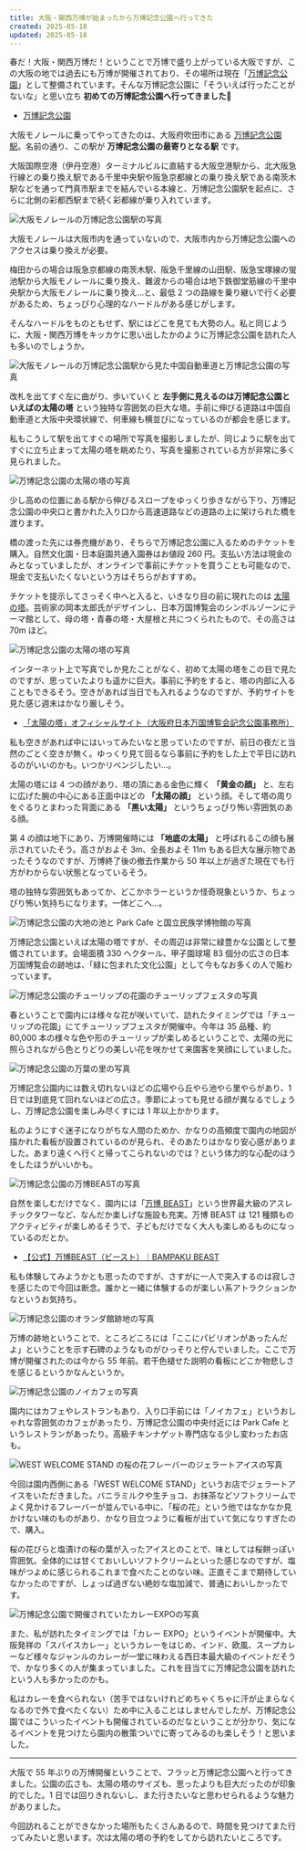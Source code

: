 ```yaml
---
title: 大阪・関西万博が始まったから万博記念公園へ行ってきた
created: 2025-05-18
updated: 2025-05-18
---
```


春だ！大阪・関西万博だ！ということで万博で盛り上がっている大阪ですが、この大阪の地では過去にも万博が開催されており、その場所は現在「[万博記念公園](https://www.expo70-park.jp/)」として整備されています。そんな万博記念公園に「そういえば行ったことがないな」と思い立ち **初めての万博記念公園へ行ってきました🌸** 

- [万博記念公園](https://www.expo70-park.jp/)

大阪モノレールに乗ってやってきたのは、大阪府吹田市にある [万博記念公園駅](https://www.osaka-monorail.co.jp/station/r17_bampaku/)。名前の通り、この駅が **万博記念公園の最寄りとなる駅** です。


大阪国際空港（伊丹空港）ターミナルビルに直結する大阪空港駅から、北大阪急行線との乗り換え駅である千里中央駅や阪急京都線との乗り換え駅である南茨木駅などを通って門真市駅までを結んでいる本線と、万博記念公園駅を起点に、さらに北側の彩都西駅まで続く彩都線が乗り入れています。

![大阪モノレールの万博記念公園駅の写真](4ddecbe1-297f-48ad-6079-a490a4fa1400)

大阪モノレールは大阪市内を通っていないので、大阪市内から万博記念公園へのアクセスは乗り換えが必要。

梅田からの場合は阪急京都線の南茨木駅、阪急千里線の山田駅、阪急宝塚線の蛍池駅から大阪モノレールに乗り換え、難波からの場合は地下鉄御堂筋線の千里中央駅から大阪モノレールに乗り換え…と、最低 2 つの路線を乗り継いで行く必要があるため、ちょっぴり心理的なハードルがある感じがします。

そんなハードルをものともせず、駅にはどこを見ても大勢の人。私と同じように、大阪・関西万博をキッカケに思い出したかのように万博記念公園を訪れた人も多いのでしょうか。

![大阪モノレールの万博記念公園駅から見た中国自動車道と万博記念公園の写真](0dba36de-646d-4b52-f759-b53c514e8000)

改札を出てすぐ左に曲がり、歩いていくと **左手側に見えるのは万博記念公園といえばの太陽の塔** という独特な雰囲気の巨大な塔。手前に伸びる道路は中国自動車道と大阪中央環状線で、何車線も横並びになっているのが都会を感じます。

私もこうして駅を出てすぐの場所で写真を撮影しましたが、同じように駅を出てすぐに立ち止まって太陽の塔を眺めたり、写真を撮影されている方が非常に多く見られました。

![万博記念公園の太陽の塔の写真](13b25685-b3aa-4d9a-d621-83f821088e00)

少し高めの位置にある駅から伸びるスロープをゆっくり歩きながら下り、万博記念公園の中央口と書かれた入り口から高速道路などの道路の上に架けられた橋を渡ります。

橋の渡った先には券売機があり、そちらで万博記念公園に入るためのチケットを購入。自然文化園・日本庭園共通入園券はお値段 260 円。支払い方法は現金のみとなっていましたが、オンラインで事前にチケットを買うことも可能なので、現金で支払いたくないという方はそちらがおすすめ。

チケットを提示してさっそく中へと入ると、いきなり目の前に現れたのは [太陽の塔](https://taiyounotou-expo70.jp/)。芸術家の岡本太郎氏がデザインし、日本万国博覧会のシンボルゾーンにテーマ館として、母の塔・青春の塔・大屋根と共につくられたもので、その高さは 70m ほど。

![万博記念公園の太陽の塔の写真](5e871c4a-2b8f-4015-f451-dd3b71ea8800)

インターネット上で写真でしか見たことがなく、初めて太陽の塔をこの目で見たのですが、思っていたよりも遥かに巨大。事前に予約をすると、塔の内部に入ることもできるそう。空きがあれば当日でも入れるようなのですが、予約サイトを見た感じ週末はかなり厳しそう。

- [「太陽の塔」オフィシャルサイト（大阪府日本万国博覧会記念公園事務所）](https://taiyounotou-expo70.jp/)

私も空きがあれば中にはいってみたいなと思っていたのですが、前日の夜だと当然のごとく空きが無く。ゆっくり見て回るなら事前に予約をした上で平日に訪れるのがいいのかも。いつかリベンジしたい…。

太陽の塔には 4 つの顔があり、塔の頂にある金色に輝く **「黄金の顔」** と、左右に広げた腕の中心にある正面中ほどの **「太陽の顔」** という顔。そして塔の周りをぐるりとまわった背面にある **「黒い太陽」** というちょっぴり怖い雰囲気のある顔。

第 4 の顔は地下にあり、万博開催時には **「地底の太陽」** と呼ばれるこの顔も展示されていたそう。高さがおよそ 3m、全長およそ 11m もある巨大な展示物であったそうなのですが、万博終了後の撤去作業から 50 年以上が過ぎた現在でも行方がわからない状態となっているそう。

塔の独特な雰囲気もあってか、どこかホラーというか怪奇現象というか、ちょっぴり怖い気持ちになります。一体どこへ…。

![万博記念公園の大地の池と Park Cafe と国立民族学博物館の写真](406bce89-1266-4676-542b-47740c1d0c00)

万博記念公園といえば太陽の塔ですが、その周辺は非常に緑豊かな公園として整備されています。会場面積 330 ヘクタール、甲子園球場 83 個分の広さの日本万国博覧会の跡地は、「緑に包まれた文化公園」として今もなお多くの人で賑わっています。

![万博記念公園のチューリップの花園のチューリップフェスタの写真](f84ccb76-7d48-4749-2357-aa947b1d5100)

春ということで園内には様々な花が咲いていて、訪れたタイミングでは「チューリップの花園」にてチューリップフェスタが開催中。今年は 35 品種、約 80,000 本の様々な色や形のチューリップが楽しめるということで、太陽の光に照らされながら色とりどりの美しい花を咲かせて来園客を笑顔にしていました。

![万博記念公園の万葉の里の写真](2e112b43-1ca2-4dc6-8e80-bf42cb0b6000)

万博記念公園内には数え切れないほどの広場やら丘やら池やら里やらがあり、1 日では到底見て回れないほどの広さ。季節によっても見せる顔が異なるでしょうし、万博記念公園を楽しみ尽くすには 1 年以上かかります。

私のようにすぐ迷子になりがちな人間のためか、かなりの高頻度で園内の地図が描かれた看板が設置されているのが見られ、そのあたりはかなり安心感がありました。あまり遠くへ行くと帰ってこられないのでは？という体力的な心配のほうをしたほうがいいかも。

![万博記念公園の万博BEASTの写真](bd091857-1bd2-4d97-206a-99907f7fff00)

自然を楽しむだけでなく、園内には「[万博 BEAST](https://www.se-amuse.jp/bampakubeast/)」という世界最大級のアスレチックタワーなど、なんだか楽しげな施設も充実。万博 BEAST は 121 種類ものアクティビティが楽しめるそうで、子どもだけでなく大人も楽しめるものになっているのだとか。

- [【公式】万博BEAST（ビースト）｜BAMPAKU BEAST](https://www.se-amuse.jp/bampakubeast/)

私も体験してみようかとも思ったのですが、さすがに一人で突入するのは寂しさを感じたので今回は断念。誰かと一緒に体験するのが楽しい系アトラクションかなというお気持ち。

![万博記念公園のオランダ館跡地の写真](d2520e32-2bfa-4735-fea1-3c8d696a1900)

万博の跡地ということで、ところどころには「ここにパビリオンがあったんだよ」ということを示す石碑のようなものがひっそりと佇んでいました。ここで万博が開催されたのは今から 55 年前。若干色褪せた説明の看板にどこか物悲しさを感じるというかなんというか。

![万博記念公園のノイカフェの写真](8bbd41b5-0afc-4553-f5c4-7d086b673600)

園内にはカフェやレストランもあり、入り口手前には「ノイカフェ」というおしゃれな雰囲気のカフェがあったり、万博記念公園の中央付近には Park Cafe というレストランがあったり。高級チキンナゲット専門店なる少し変わったお店も。

![WEST WELCOME STAND の桜の花フレーバーのジェラートアイスの写真](e96d5f34-1e9a-4ffa-c58c-21b7831a1200)

今回は園内西側にある「WEST WELCOME STAND」というお店でジェラートアイスをいただきました。バニラミルクや生チョコ、お抹茶などソフトクリームでよく見かけるフレーバーが並んでいる中に、「桜の花」という他ではなかなか見かけない味のものがあり、かなり目立つように看板が出ていて気になりすぎたので、購入。

桜の花びらと塩漬けの桜の葉が入ったアイスとのことで、味としては桜餅っぽい雰囲気。全体的には甘くておいしいソフトクリームといった感じなのですが、塩味がつよめに感じられるこれまで食べたことのない味。正直そこまで期待していなかったのですが、しょっぱ過ぎない絶妙な塩加減で、普通においしかったです。

![万博記念公園で開催されていたカレーEXPOの写真](aff00ecd-771d-4246-abbe-b89524569700)

また、私が訪れたタイミングでは「カレー EXPO」というイベントが開催中。大阪発祥の「スパイスカレー」というカレーをはじめ、インド、欧風、スープカレーなど様々なジャンルのカレーが一堂に味わえる西日本最大級のイベントだそうで、かなり多くの人が集まっていました。これを目当てに万博記念公園を訪れたという人も多かったのかも。

私はカレーを食べられない（苦手ではないけれどめちゃくちゃに汗が止まらなくなるので外で食べたくない）ため中に入ることはしませんでしたが、万博記念公園ではこういったイベントも開催されているのだなということが分かり、気になるイベントを見つけたら園内の散策ついでに寄ってみるのも楽しそう！と思いました。

---

大阪で 55 年ぶりの万博開催ということで、フラッと万博記念公園へと行ってきました。公園の広さも、太陽の塔のサイズも、思ったよりも巨大だったのが印象的でした。1 日では回りきれないし、また行きたいなと思わせられるような魅力がありました。

今回訪れることができなかった場所もたくさんあるので、時間を見つけてまた行ってみたいと思います。次は太陽の塔の予約をしてから訪れたいところです。
